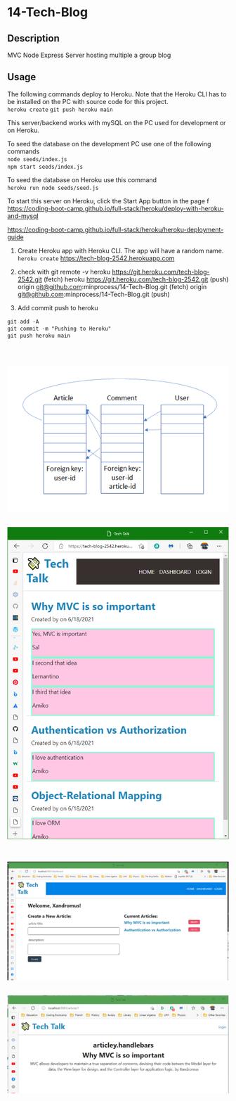 # 14-Tech-Blog
## Description
MVC Node Express Server hosting multiple a group blog

## Usage
The following commands deploy to Heroku. Note that the Heroku CLI has to be installed on the PC with source code for this project.  
`heroku create`
`git push heroku main`

This server/backend works with mySQL on the PC used for development or on Heroku.

To seed the database on the development PC use one of the following commands  
`node seeds/index.js`  
`npm start seeds/index.js`

To seed the database on Heroku use this command  
`heroku run node seeds/seed.js`

To start this server on Heroku, click the Start App button in the page f
https://coding-boot-camp.github.io/full-stack/heroku/deploy-with-heroku-and-mysql

https://coding-boot-camp.github.io/full-stack/heroku/heroku-deployment-guide
1. Create Heroku app with Heroku CLI. The app will have a random name. `heroku create`
https://tech-blog-2542.herokuapp.com


2. check with git remote -v
heroku  https://git.heroku.com/tech-blog-2542.git (fetch)
heroku  https://git.heroku.com/tech-blog-2542.git (push)
origin  git@github.com:minprocess/14-Tech-Blog.git (fetch)
origin  git@github.com:minprocess/14-Tech-Blog.git (push)
3. Add commit push to heroku
````
git add -A
git commit -m "Pushing to Heroku"
git push heroku main
````
<br>
<br>

![Data model showing relationships between articles, users and comments](./assets/data-model.png)
<br>
<br>  

![homepage](./assets/homepage-snapshot.png)  
<br>
<br>

![Dashboard of Xandromus with his posts](./assets/dashboard-of-Xandromus.png)
<br>
<br>

![article 1](./assets/article-1-page-snapshot.png)  
